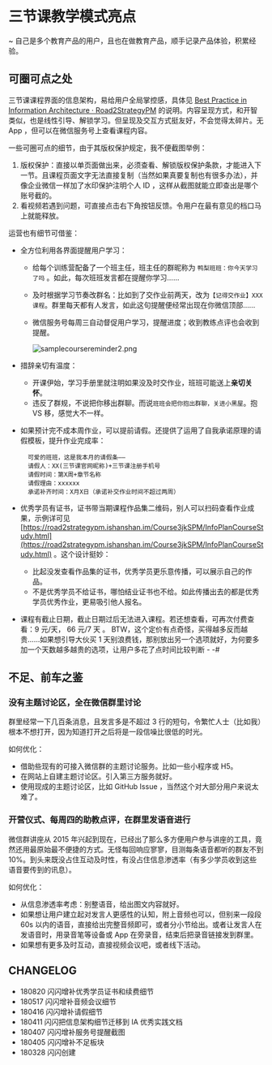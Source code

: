 # 三节课教学模式亮点

~ 自己是多个教育产品的用户，且也在做教育产品，顺手记录产品体验，积累经验。

## 可圈可点之处

三节课课程界面的信息架构，易给用户全局掌控感，具体见 [Best Practice in Information Architecture · Road2StrategyPM](https://road2strategypm.ishanshan.im/CONTENT/InfoBestPracticeIA.html#%E6%8A%80%E8%83%BD%E7%B1%BB%E8%AF%BE%E7%A8%8B%E7%95%8C%E9%9D%A2) 的说明。内容呈现方式，和开智类似，也是线性引导、解锁学习。但呈现及交互方式挺友好，不会觉得太碎片。无 App ，但可以在微信服务号上查看课程内容。

一些可圈可点的细节，由于其版权保护规定，我不便截图举例：

1. 版权保护：直接以单页面做出来，必须查看、解锁版权保护条款，才能进入下一节。且课程页面文字无法直接复制（当然如果真要复制也有很多办法），并像企业微信一样加了水印保护注明个人 ID ，这样从截图就能立即查出是哪个账号截的。
2. 看视频若遇到问题，可直接点击右下角按钮反馈。令用户在最有意见的档口马上就能释放。

运营也有细节可借鉴：

* 全方位利用各界面提醒用户学习：
  * 给每个训练营配备了一个班主任，班主任的群昵称为 `鸭梨班班：你今天学习了吗` 。如此，每次班班发言都在提醒你学习……
  * 及时根据学习节奏改群名：比如到了交作业前两天，改为`【记得交作业】XXX 课程`。群里每天都有人发言，如此这句提醒便经常出现在你微信顶部……
  * 微信服务号每周三自动督促用户学习，提醒进度；收到教练点评也会收到提醒。

    ![samplecoursereminder2.png](http://ishanshan.zoomquiet.top/share/samplecoursereminder1.png?imageView2/2/w/600)
* 措辞亲切有温度：
  * 开课伊始，学习手册里就注明如果没及时交作业，班班可能送上**亲切关怀**。
  * 违反了群规，不说把你移出群聊。而说`班班会把你抱出群聊，关进小黑屋`。抱 VS 移，感觉大不一样。
* 如果预计完不成本周作业，可以提前请假。还提供了运用了自我承诺原理的请假模板，提升作业完成率：

  ```text
    可爱的班班，这是我本月的请假条——
    请假人：XX(三节课官网昵称)+三节课注册手机号
    请假时间：第X周+章节名称
    请假理由：xxxxxx
    承诺补齐时间：X月X日（承诺补交作业时间不超过两周）
  ```

* 优秀学员有证书，证书带当期课程作品集二维码，别人可以扫码查看作业成果，示例详可见 [https://road2strategypm.ishanshan.im/Course3jkSPM/InfoPlanCourseStudy.html](https://road2strategypm.ishanshan.im/Course3jkSPM/InfoPlanCourseStudy.html) 。这个设计挺妙：
  * 比起没发查看作品集的证书，优秀学员更乐意传播，可以展示自己的作品。
  * 不是优秀学员不给证书，哪怕结业证书也不给。如此传播出去的都是优秀学员优秀作业，更易吸引他人报名。
* 课程有截止日期，截止日期过后无法进入课程。若还想查看，可再次付费查看：9 元/天， 66 元/7 天 。 BTW，这个定价有点奇怪，买得越多反而越贵……如果想引导大伙买 1 天别浪费钱，那别放出另一个选项就好，为何要多加一个天数越多越贵的选项，让用户多花了点时间比较判断 - -\#

## 不足、前车之鉴

### 没有主题讨论区，全在微信群里讨论

群里经常一下几百条消息，且发言多是不超过 3 行的短句，令繁忙人士（比如我）根本不想打开，因为知道打开之后将是一段信噪比很低的时光。

如何优化：

* 借助些现有的可接入微信群的主题讨论服务。比如一些小程序或 H5。
* 在网站上自建主题讨论区。引入第三方服务就好。
* 使用现成的主题讨论区，比如 GitHub Issue ，当然这个对大部分用户来说太难了。

### 开营仪式、每周四的助教点评，在群里发语音进行

微信群讲座从 2015 年兴起到现在，已经出了那么多方便用户参与讲座的工具，竟然还用最原始最不便捷的方式。无怪每回响应寥寥，目测每条语音都听的群友不到 10%。到头来既没占住互动及时性，有没占住信息渗透率（有多少学员收到这些语音要传到的讯息）。

如何优化：

* 从信息渗透率考虑：别整语音，给出图文内容就好。
* 如果想让用户建立起对发言人更感性的认知，附上音频也可以，但别来一段段 60s 以内的语音，直接给出完整音频即可，或者分小节给出。或者让发言人在发语音时，用录音笔等设备或 App 在旁录音，结束后把录音链接发到群里。
* 如果想有更多及时互动，直接视频会议吧，或者线下活动。

## CHANGELOG

* 180820 闪闪增补优秀学员证书和续费细节
* 180517 闪闪增补音频会议细节
* 180416 闪闪增补请假细节
* 180411 闪闪把信息架构细节迁移到 IA 优秀实践文档
* 180407 闪闪增补服务号提醒截图
* 180405 闪闪增补不足板块
* 180328 闪闪创建

